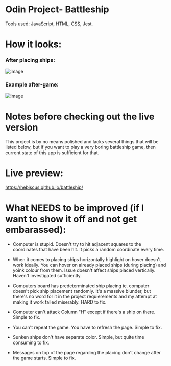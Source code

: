 
# Odin Project- Battleship

Tools used: JavaScript, HTML, CSS, Jest.

# How it looks:
### After placing ships:
![image](https://user-images.githubusercontent.com/107350293/235211665-1c137cdb-f644-49f5-8265-b264c0139504.png)
### Example after-game:
![image](https://user-images.githubusercontent.com/107350293/235211832-2fd4bb4e-3ebc-4a0e-b5a8-d845b0d99b8b.png)

# Notes before checking out the live version
This project is by no means polished and lacks several things that will be listed below, but if you want to play a very boring battleship game, then current state of this app is sufficient for that.  

# Live preview: 

https://hebiscus.github.io/battleship/

# What NEEDS to be improved (if I want to show it off and not get embarassed):

- Computer is stupid. Doesn't try to hit adjacent squares to the coordinates that have been hit. It picks a random coordinate every time.

- When it comes to placing ships horizontally highlight on hover doesn't work ideally. You can hover on already placed ships (during placing) and yoink colour from them. Issue doesn't affect ships placed vertically. Haven't investigated sufficiently.

- Computers board has predeterminated ship placing ie. computer doesn't pick ship placement randomly. It's a massive blunder, but there's no word for it in the project requierements and my attempt at making it work failed miserably. HARD to fix.

- Computer can't attack Column "H" except if there's a ship on there. Simple to fix. 

- You can't repeat the game. You have to refresh the page. Simple to fix.

- Sunken ships don't have separate color. Simple, but quite time consuming to fix. 

- Messages on top of the page regarding the placing don't change after the game starts. Simple to fix.

